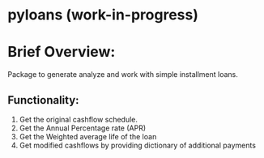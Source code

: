 pyloans (work-in-progress)
==============================
# Brief Overview:
Package to generate analyze and work with simple installment loans.

## Functionality:
1. Get the original cashflow schedule.
2. Get the Annual Percentage rate (APR)
3. Get the Weighted average life of the loan
4. Get modified cashflows by providing dictionary of additional payments

